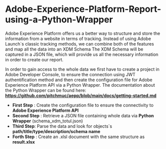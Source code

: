 # Adobe-Experience-Platform-Report-using-a-Python-Wrapper
Adobe Experience Platform offers us a better way to structure and store the information from a website in terms of tracking.
Instead of using Adobe Launch`s classic tracking methods, we can combine both of the features and map all the data into an XDM Schema
The XDM Schema will be captured in a JSON file, which will provide us all the necessary information in order to create our report.

In order to gain access to the whole data we first have to create a project in Adobe Developer Console, to ensure the connection using JWT authentification method and then create the configuration file for Adobe Experience Platform API via a Python Wrapper. The documentation about the Python Wrapper can be found here: **https://github.com/pitchmuc/aepp/blob/main/docs/getting-started.md**

* **First Step** : Create the configuration file to ensure the connectivity to **Adobe Experience Platform API**
* **Second Step** : Retrieve a JSON file containing whole data via **Python Wrapper** (schema_xdm_totul.json)
* **Third Step**: Parse the data and look for objects`s **path/title/type/description/schema name**
* **Forth Step** : Create an .xlsl document with the same structure as **result.xlsx**
